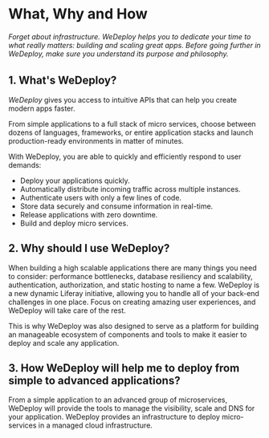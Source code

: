 # What, Why and How

###### Forget about infrastructure. WeDeploy helps you to dedicate your time to what really matters: building and scaling great apps. Before going further in WeDeploy, make sure you understand its purpose and philosophy.

<!-- <article id="1-what-is-wedeploy"> -->

## 1. What's WeDeploy?

*WeDeploy* gives you access to intuitive APIs that can help you create modern apps faster.

From simple applications to a full stack of micro services, choose between dozens of languages, frameworks, or entire application stacks and launch production-ready environments in matter of minutes.

With WeDeploy, you are able to quickly and efficiently respond to user demands:

* Deploy your applications quickly.
* Automatically distribute incoming traffic across multiple instances.
* Authenticate users with only a few lines of code.
* Store data securely and consume information in real-time.
* Release applications with zero downtime.
* Build and deploy micro services.

<!-- </article> -->

<!-- <article id="2-why-should-i-use-wedeploy"> -->

## 2. Why should I use WeDeploy?

When building a high scalable applications there are many things you need to consider: performance bottlenecks, database resiliency and scalability, authentication, authorization, and static hosting to name a few. WeDeploy is a new dynamic Liferay initiative, allowing you to handle all of your back-end challenges in one place. Focus on creating amazing user experiences, and WeDeploy will take care of the rest.

This is why WeDeploy was also designed to serve as a platform for building an manageable ecosystem of components and tools to make it easier to deploy and scale any application.

<!-- </article> -->


<!-- <article id="3-how"> -->

## 3. How WeDeploy will help me to deploy from simple to advanced applications?

From a simple application to an advanced group of microservices, WeDeploy will provide the tools to manage the visibility, scale and DNS for your application. WeDeploy provides an infrastructure to deploy micro-services in a managed cloud infrastructure.

<!-- </article> -->
